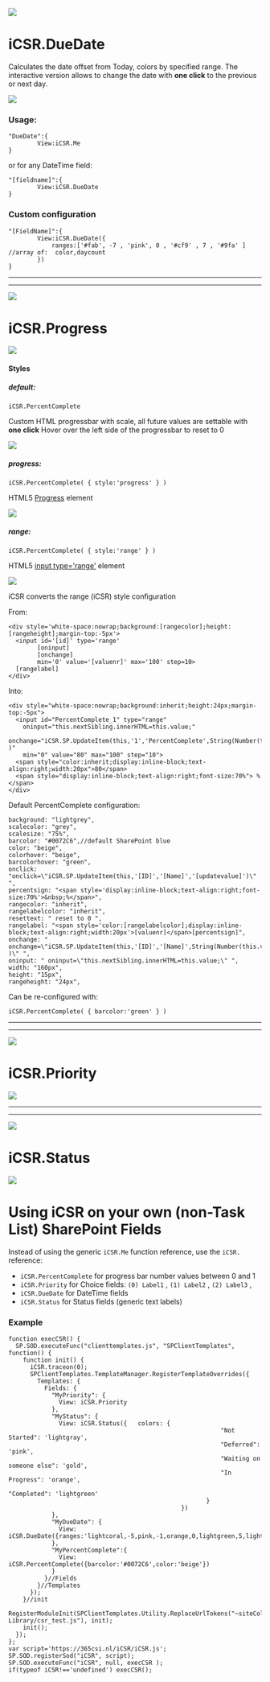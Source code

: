 ![](https://365csi.nl/iCSR/iCSR_names_DateTime.png)

# iCSR.DueDate

Calculates the date offset from Today, colors by specified range. The interactive version allows to change the date with **one click** to the previous or next day.

![](https://365csi.nl/iCSR/images/duedate.jpg)

### Usage:
    "DueDate":{
            View:iCSR.Me
    }

or for any DateTime field:

    "[fieldname]":{
            View:iCSR.DueDate
    }

### Custom configuration

    "[FieldName]":{
            View:iCSR.DueDate({
                ranges:['#fab', -7 , 'pink', 0 , '#cf9' , 7 , '#9fa' ] //array of:  color,daycount
            })
    }

---
---

![](https://365csi.nl/iCSR/iCSR_names_Progress.png)

# iCSR.Progress

![](https://365csi.nl/iCSR/images/progress.jpg)

#### Styles

##### default:

    iCSR.PercentComplete

Custom HTML progressbar with scale, all future values are settable with **one click**
Hover over the left side of the progressbar to reset to 0

![](http://i.imgur.com/RlzWYNs.jpg)

##### progress:

    iCSR.PercentComplete( { style:'progress' } )

HTML5 [Progress](https://css-tricks.com/html5-progress-element/) element

![](http://i.imgur.com/IqnlXcP.jpg)

##### range:

    iCSR.PercentComplete( { style:'range' } )

HTML5 [input type='range'](http://www.wufoo.com/html5/types/8-range.html) element

![](http://i.imgur.com/OseXPAe.jpg)

iCSR converts the range (iCSR) style configuration

From:

    <div style='white-space:nowrap;background:[rangecolor];height:[rangeheight];margin-top:-5px'>
      <input id='[id]' type='range'
            [oninput]
            [onchange]
            min='0' value='[valuenr]' max='100' step=10>
      [rangelabel]
    </div>

Into:

    <div style="white-space:nowrap;background:inherit;height:24px;margin-top:-5px">
      <input id="PercentComplete_1" type="range"
		oninput="this.nextSibling.innerHTML=this.value;"
		onchange="iCSR.SP.UpdateItem(this,'1','PercentComplete',String(Number(this.value)/100) )"
		min="0" value="80" max="100" step="10">
	  <span style="color:inherit;display:inline-block;text-align:right;width:20px">80</span>
	  <span style="display:inline-block;text-align:right;font-size:70%"> %</span>
    </div>


Default PercentComplete configuration:

    background: "lightgrey",
    scalecolor: "grey",
    scalesize: "75%",
    barcolor: "#0072C6",//default SharePoint blue
    color: "beige",
    colorhover: "beige",
    barcolorhover: "green",
    onclick: "onclick=\"iCSR.SP.UpdateItem(this,'[ID]','[Name]','[updatevalue]')\" ",
    percentsign: "<span style='display:inline-block;text-align:right;font-size:70%'>&nbsp;%</span>",
    rangecolor: "inherit",
    rangelabelcolor: "inherit",
    resettext: " reset to 0 ",
    rangelabel: "<span style='color:[rangelabelcolor];display:inline-block;text-align:right;width:20px'>[valuenr]</span>[percentsign]",
    onchange: " onchange=\"iCSR.SP.UpdateItem(this,'[ID]','[Name]',String(Number(this.value)/100) )\" ",
    oninput: " oninput=\"this.nextSibling.innerHTML=this.value;\" ",
    width: "160px",
    height: "15px",
    rangeheight: "24px",

Can be re-configured with:

    iCSR.PercentComplete( { barcolor:'green' } )


---
---



![](https://365csi.nl/iCSR/iCSR_names_Priority.png)

# iCSR.Priority

![](https://365csi.nl/iCSR/images/priority.jpg)


---
---


![](https://365csi.nl/iCSR/iCSR_names_Status.png)

# iCSR.Status

![](https://365csi.nl/iCSR/images/status.jpg)


# Using iCSR on your own (non-Task List) SharePoint Fields

Instead of using the generic ``iCSR.Me`` function reference, use the ``iCSR.`` reference:

* ``iCSR.PercentComplete`` for progress bar number values between 0 and 1
* ``iCSR.Priority`` for Choice fields: ``(0) Label1`` , ``(1) Label2`` , ``(2) Label3`` ,
* ``iCSR.DueDate`` for DateTime fields
* ``iCSR.Status`` for Status fields (generic text labels)

### Example

    function execCSR() {
      SP.SOD.executeFunc("clienttemplates.js", "SPClientTemplates", function() {
        function init() {
          iCSR.traceon(0);
          SPClientTemplates.TemplateManager.RegisterTemplateOverrides({
            Templates: {
              Fields: {
                "MyPriority": {
                  View: iCSR.Priority
                },
                "MyStatus": {
                  View: iCSR.Status({   colors: {
                                                               "Not Started": 'lightgray',
                                                               "Deferred": 'pink',
                                                               "Waiting on someone else": 'gold',
                                                               "In Progress": 'orange',
                                                               "Completed": 'lightgreen'
                                                           }
                                                    })
                },
                "MyDueDate": {
                  View: iCSR.DueDate({ranges:'lightcoral,-5,pink,-1,orange,0,lightgreen,5,lightgreen'})
                },
                "MyPercentComplete":{
                  View: iCSR.PercentComplete({barcolor:'#0072C6',color:'beige'})
                }
              }//Fields
            }//Templates
          });
        }//init
        RegisterModuleInit(SPClientTemplates.Utility.ReplaceUrlTokens("~siteCollection/Style Library/csr_test.js"), init);
        init();
      });
    };
    var script='https://365csi.nl/iCSR/iCSR.js';
    SP.SOD.registerSod("iCSR", script);
    SP.SOD.executeFunc("iCSR", null, execCSR );
    if(typeof iCSR!=='undefined') execCSR();
